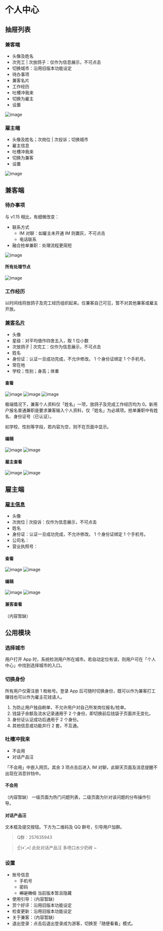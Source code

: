 # 个人中心
## 抽屉列表
### 兼客端
- 头像及姓名
- 次完工 | 次放鸽子：仅作为信息展示，不可点击
- 切换城市：沿用旧版本功能设定
- 待办事项
- 兼客名片
- 工作经历
- 吐槽冲我来
- 切换为雇主
- 设置

![image](img/drawer-c.png)

### 雇主端
- 头像及姓名；次岗位 | 次投诉；切换城市
- 雇主信息
- 吐槽冲我来
- 切换为兼客
- 设置

![image](img/drawer-b.png)
## 兼客端
### 待办事项
与 v1.15 相比，有细微改变：

- 联系方式
	- IM 对聊：如雇主未开通 IM 则置灰，不可点击
	- 电话联系
- 融合抢单兼职：处理流程更简短

![image](img/todo-list.png)

#### 所有处理节点
![image](img/fc-todo-list.png)

### 工作经历
以时间线将放鸽子及完工经历组织起来。仅兼客自己可见，暂不对其他兼客或雇主开放。

### [兼客名片](id:about-employee)
- 头像
- 星级：对平均值作四舍五入，取 1 位小数
- 次放鸽子 | 次完工：仅作为信息展示，不可点击
- 姓名
- 身份证：认证一旦成功完成，不允许修改。 1 个身份证绑定 1 个手机号。
- 常在地
- 学校；性别；身高；体重


#### 查看
![image](img/about-cc.png)
![image](img/about-cc2.png)
![image](img/about-cc3.png)

极端情况下，兼客个人资料仅「姓名」一项，放鸽子及完成工作经历均为 0。新用户报名普通兼职是要求兼客输入个人资料，仅「姓名」为必填项。抢单兼职中有姓名、身份证号（已认证）。

如学校、性别等字段，若内容为空，则不在页面中显示。
#### 编辑
![image](img/about-c-edit.png)
![image](img/about-c-edit2.png)

#### 雇主查看
![image](img/about-cb.png)
![image](img/about-cb2.png)

## 雇主端
### [雇主信息](id:about-employer)
- 头像
- 次岗位 | 次投诉：仅作为信息展示，不可点击
- 姓名
- 身份证：认证一旦成功完成，不允许修改。 1 个身份证绑定 1 个手机号。
- 公司名：
- 营业执照号：

#### 查看
![image](img/about-bb.png)
![image](img/about-bb2.png)

#### 编辑
![image](img/about-b-edit.png)
![image](img/about-b-edit2.png)

#### 兼客查看
（内容暂缺）

## 公用模块
### 选择城市
用户打开 App 时，系统检测用户所在城市。若自动定位有误，则用户可在「个人中心」中找到选择城市的入口。

### 切换身份
所有用户仅需注册 1 枚帐号。登录 App 后可随时切换身份，既可以作为兼客打工赚钱也可以作为雇主花钱请人。

1. 为防止用户独自刷单，不允许用户对自己所发岗位报名/抢单。
2. 钱袋子余额及流水记录通用于 2 个身份，即切换前后钱袋子页面并无变化。
3. 身份证认证成功后通用于 2 个身份。
4. 其他信息或功能并行 2 套，不互通。

### 吐槽冲我来
- 不会用
- 对话产品汪

「不会用」中嵌入网页。其余 3 项点击后进入 IM 对聊，此聊天页面及消息提醒不出现在消息铃铛中。
#### 不会用
（内容暂缺）
一级页面为热门问题列表，二级页面为针对该问题的分布操作引导。

#### 对话产品汪
文本框及提交按钮。下方为二维码及 QQ 群号，引导用户加群。

>Q群：257635943

> ☝(•̀˓◞•́)
此处对话产品汪
多喷口水少扔砖
~


### 设置
- 账号信息
    - 手机号
    - 密码
    - ~~绑定微信~~ 当前版本暂且隐藏
- 使用引导：（内容暂缺）
- 赏个好评：沿用旧版本功能设定
- 检查更新：沿用旧版本功能设定
- 关于兼客：（内容暂缺）
- 退出登录：点击后退出登录成为游客，切换至「随便看看」模式。